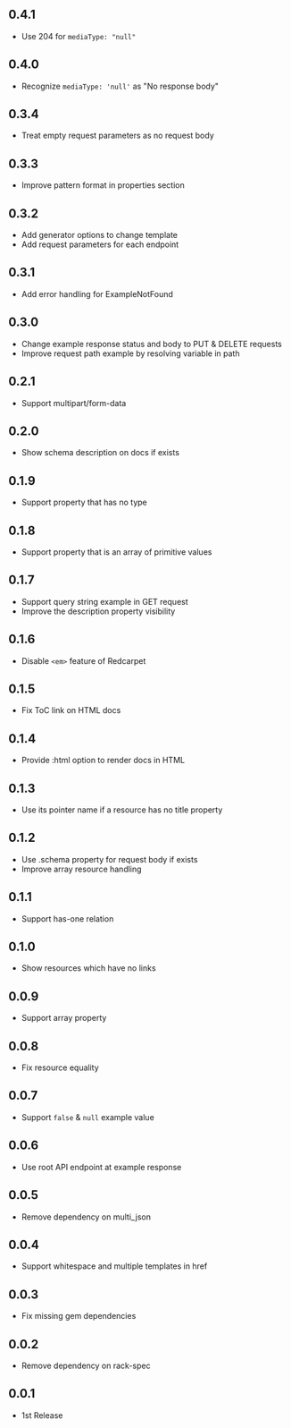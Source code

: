 ## 0.4.1
- Use 204 for `mediaType: "null"`

## 0.4.0
- Recognize `mediaType: 'null'` as "No response body"

## 0.3.4
- Treat empty request parameters as no request body

## 0.3.3
- Improve pattern format in properties section

## 0.3.2
- Add generator options to change template
- Add request parameters for each endpoint

## 0.3.1
- Add error handling for ExampleNotFound

## 0.3.0
- Change example response status and body to PUT & DELETE requests
- Improve request path example by resolving variable in path

## 0.2.1
- Support multipart/form-data

## 0.2.0
- Show schema description on docs if exists

## 0.1.9
- Support property that has no type

## 0.1.8
- Support property that is an array of primitive values

## 0.1.7
- Support query string example in GET request
- Improve the description property visibility

## 0.1.6
- Disable `<em>` feature of Redcarpet

## 0.1.5
- Fix ToC link on HTML docs

## 0.1.4
- Provide :html option to render docs in HTML

## 0.1.3
- Use its pointer name if a resource has no title property

## 0.1.2
- Use .schema property for request body if exists
- Improve array resource handling

## 0.1.1
- Support has-one relation

## 0.1.0
- Show resources which have no links

## 0.0.9
- Support array property

## 0.0.8
- Fix resource equality

## 0.0.7
- Support `false` & `null` example value

## 0.0.6
- Use root API endpoint at example response

## 0.0.5
- Remove dependency on multi_json

## 0.0.4
- Support whitespace and multiple templates in href

## 0.0.3
- Fix missing gem dependencies

## 0.0.2
- Remove dependency on rack-spec

## 0.0.1
- 1st Release

